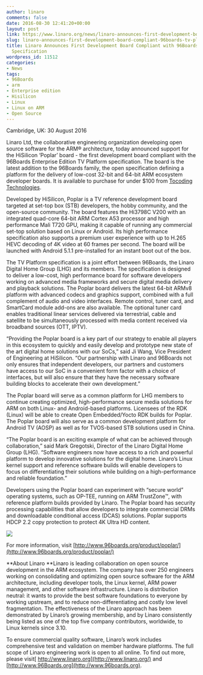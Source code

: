 ```yaml
---
author: linaro
comments: false
date: 2016-08-30 12:41:20+00:00
layout: post
link: https://www.linaro.org/news/linaro-announces-first-development-board-compliant-96boards-tv-platform-specification/
slug: linaro-announces-first-development-board-compliant-96boards-tv-platform-specification
title: Linaro Announces First Development Board Compliant with 96Boards TV Platform
  Specification
wordpress_id: 11512
categories:
- News
tags:
- 96Boards
- arm
- Enterprise edition
- Hisilicon
- Linux
- Linux on ARM
- Open Source
---
```


Cambridge, UK: 30 August 2016

Linaro Ltd, the collaborative engineering organization developing open source software for the ARM® architecture, today announced support for the HiSilicon ‘Poplar’ board - the first development board compliant with the 96Boards Enterprise Edition TV Platform specification. The board is the latest addition to the 96Boards family, the open specification defining a platform for the delivery of low-cost 32-bit and 64-bit ARM ecosystem developer boards. It is available to purchase for under $100 from [Tocoding](http://en.tocoding.com/index.php/96boards-poplar/)[ Technologies](http://en.tocoding.com/index.php/96boards-poplar/).

Developed by HiSilicon, Poplar is a TV reference development board targeted at set-top box (STB) developers, the hobby community, and the open-source community. The board features the Hi3798C V200 with an integrated quad-core 64-bit ARM Cortex A53 processor and high performance Mali T720 GPU, making it capable of running any commercial set-top solution based on Linux or Android. Its high performance specification also supports a premium user experience with up to H.265 HEVC decoding of 4K video at 60 frames per second. The board will be launched with Android 5.1.1 pre-installed for an instant boot out of the box.

The TV Platform specification is a joint effort between 96Boards, the Linaro Digital Home Group (LHG) and its members. The specification is designed to deliver a low-cost, high performance board for software developers working on advanced media frameworks and secure digital media delivery and playback solutions. The Poplar board delivers the latest 64-bit ARMv8 platform with advanced codecs and graphics support, combined with a full complement of audio and video interfaces. Remote control, tuner card, and SmartCard module add-ons are also available. The optional tuner card enables traditional linear services delivered via terrestrial, cable and satellite to be simultaneously processed with media content received via broadband sources (OTT, IPTV).

“Providing the Poplar board is a key part of our strategy to enable all players in this ecosystem to quickly and easily develop and prototype new state of the art digital home solutions with our SoCs,” said Ji Wang, Vice President of Engineering at HiSilicon. “Our partnership with Linaro and 96Boards not only ensures that independent developers, our partners and customers have access to our SoC in a convenient form factor with a choice of interfaces, but will also ensure that they have the necessary software building blocks to accelerate their own development.”

The Poplar board will serve as a common platform for LHG members to continue creating optimized, high-performance secure media solutions for ARM on both Linux- and Android-based platforms. Licensees of the RDK (Linux) will be able to create Open Embedded/Yocto RDK builds for Poplar. The Poplar board will also serve as a common development platform for Android TV (AOSP) as well as for TVOS-based STB solutions used in China.

“The Poplar board is an exciting example of what can be achieved through collaboration,” said Mark Gregotski, Director of the Linaro Digital Home Group (LHG). “Software engineers now have access to a rich and powerful platform to develop innovative solutions for the digital home. Linaro’s Linux kernel support and reference software builds will enable developers to focus on differentiating their solutions while building on a high-performance and reliable foundation.”

Developers using the Poplar board can experiment with “secure world” operating systems, such as OP-TEE, running on ARM TrustZone™, with reference platform builds provided by Linaro. The Poplar board has security processing capabilities that allow developers to integrate commercial DRMs and downloadable conditional access (DCAS) solutions. Poplar supports HDCP 2.2 copy protection to protect 4K Ultra HD content.

![](http://www.linaro.org/wp-content/uploads/2016/08/chart-4.jpg)











































For more information, visit [http://www.96boards.org/product/poplar/](http://www.96boards.org/product/poplar/)

**About Linaro
**Linaro is leading collaboration on open source development in the ARM ecosystem. The company has over 250 engineers working on consolidating and optimizing open source software for the ARM architecture, including developer tools, the Linux kernel, ARM power management, and other software infrastructure. Linaro is distribution neutral: it wants to provide the best software foundations to everyone by working upstream, and to reduce non-differentiating and costly low level fragmentation. The effectiveness of the Linaro approach has been demonstrated by Linaro’s growing membership, and by Linaro consistently being listed as one of the top five company contributors, worldwide, to Linux kernels since 3.10.

To ensure commercial quality software, Linaro’s work includes comprehensive test and validation on member hardware platforms. The full scope of Linaro engineering work is open to all online. To find out more, please visit[ http://www.linaro.org](http://www.linaro.org/) and [http://www.96Boards.org](http://www.96boards.org).
